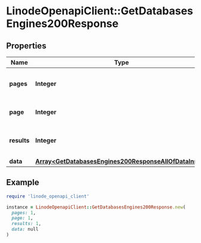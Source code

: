 # LinodeOpenapiClient::GetDatabasesEngines200Response

## Properties

| Name | Type | Description | Notes |
| ---- | ---- | ----------- | ----- |
| **pages** | **Integer** | __Read-only__ The total number of [pages](https://techdocs.akamai.com/linode-api/reference/pagination). | [optional][readonly] |
| **page** | **Integer** | __Read-only__ The current [page](https://techdocs.akamai.com/linode-api/reference/pagination). | [optional][readonly] |
| **results** | **Integer** | __Read-only__ The total number of results. | [optional][readonly] |
| **data** | [**Array&lt;GetDatabasesEngines200ResponseAllOfDataInner&gt;**](GetDatabasesEngines200ResponseAllOfDataInner.md) |  | [optional] |

## Example

```ruby
require 'linode_openapi_client'

instance = LinodeOpenapiClient::GetDatabasesEngines200Response.new(
  pages: 1,
  page: 1,
  results: 1,
  data: null
)
```

